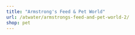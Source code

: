 ```yaml
---
title: "Armstrong's Feed & Pet World"
url: /atwater/armstrongs-feed-and-pet-world-2/
shop: pet
---
```

